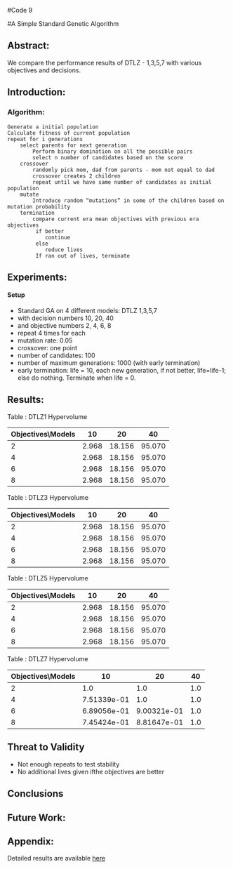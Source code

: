 #Code 9

#A Simple Standard Genetic Algorithm  

## Abstract:   
We compare the performance results of DTLZ - 1,3,5,7 with various objectives and decisions.

## Introduction:   

### Algorithm:

```
Generate a initial population
Calculate fitness of current population
repeat for i generations
    select parents for next generation
        Perform binary domination on all the possible pairs
        select n number of candidates based on the score
    crossover
        randomly pick mom, dad from parents - mom not equal to dad
        crossover creates 2 children
        repeat until we have same number of candidates as initial population
    mutate
        Introduce random “mutations” in some of the children based on mutation probability
    termination
        compare current era mean objectives with previous era objectives
         if better
            continue
         else
            reduce lives
         If ran out of lives, terminate 
```
## Experiments:  

#### Setup

 * Standard GA on 4 different models: DTLZ 1,3,5,7
 * with decision numbers 10, 20, 40
 * and objective numbers 2, 4, 6, 8
 * repeat 4 times for each
 * mutation rate: 0.05
 * crossover: one point
 * number of candidates: 100
 * number of maximum generations: 1000 (with early termination)
 * early termination: life = 10, each new generation, if not better, life=life-1; else do nothing. Terminate when life = 0.


## Results: 
 
Table : DTLZ1 Hypervolume

|Objectives\Models   | 10   |  20 | 40  | 
|------------------------------|-----|-----|-----|
|  2  | 2.968  | 18.156 | 95.070 |
|  4  | 2.968  | 18.156 | 95.070 |
|  6  | 2.968  | 18.156 | 95.070 |
|  8  | 2.968  | 18.156 | 95.070 |

Table : DTLZ3 Hypervolume

|Objectives\Models   | 10   |  20 | 40  | 
|------------------------------|-----|-----|-----|
|  2  | 2.968  | 18.156 | 95.070 |
|  4  | 2.968  | 18.156 | 95.070 |
|  6  | 2.968  | 18.156 | 95.070 |
|  8  | 2.968  | 18.156 | 95.070 |

Table : DTLZ5 Hypervolume

|Objectives\Models   | 10   |  20 | 40  | 
|------------------------------|-----|-----|-----|
|  2  | 2.968  | 18.156 | 95.070 |
|  4  | 2.968  | 18.156 | 95.070 |
|  6  | 2.968  | 18.156 | 95.070 |
|  8  | 2.968  | 18.156 | 95.070 |

Table : DTLZ7 Hypervolume

|Objectives\Models   | 10   |  20 | 40  | 
|------------------------------|-----|-----|-----|
|  2  | 1.0  | 1.0 | 1.0 |
|  4  | 7.51339e-01  | 1.0 | 1.0 |
|  6  | 6.89056e-01   | 9.00321e-01  | 1.0 |
|  8  | 7.45424e-01  | 8.81647e-01 | 1.0 |


## Threat to Validity
* Not enough repeats to test stability
* No additional lives given ifthe objectives are better

## Conclusions 

## Future Work:
   
   
## Appendix:

Detailed results are available [here](./Data)
